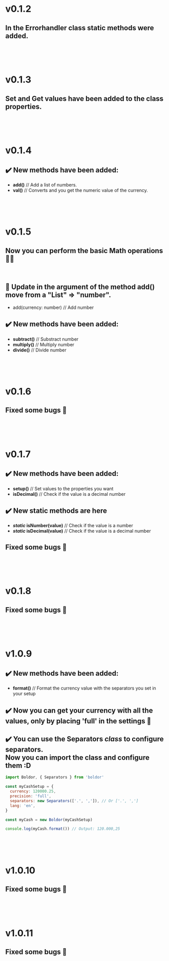 # **v0.1.2**

## In the **Errorhandler** class **static** methods were added.

<br>
<br>
<br>

# **v0.1.3**

## **Set** and **Get** values have been added to the class properties.

<br>
<br>
<br>

# **v0.1.4**

## ✔️ **New** methods have been added:

- **add()** // Add a list of numbers.
- **val()** // Converts and you get the numeric value of the
  currency.

<br>
<br>
<br>

# **v0.1.5**

## Now you can perform the basic Math operations 🧐💯

<br>

## 🔄 **Update** in the argument of the method **add()** move from a "List" => "number".

- add(currency: number) // Add number

## ✔️ **New** methods have been added:

- **subtract()** // Substract number
- **multiply()** // Multiply number
- **divide()** // Divide number

<br>
<br>
<br>

# **v0.1.6**

## Fixed some bugs 🐞

<br>
<br>
<br>

# **v0.1.7**

## ✔️ **New** methods have been added:

- **setup()** // Set values to the properties you want
- **isDecimal()** // Check if the value is a decimal number

## ✔️ **New** static methods are here

- **_static_ isNumber(value)** // Check if the value is a
  number
- **_static_ isDecimal(value)** // Check if the value is a
  decimal number

## Fixed some bugs 🐞

<br>
<br>
<br>

# **v0.1.8**

## Fixed some bugs 🐞

<br>
<br>
<br>

# **v1.0.9**

## ✔️ **New** methods have been added:

- **format()** // Format the currency value with the separators
  you set in your setup

## ✔️ Now you can get your currency with all the values, only by placing **'full'** in the settings 💯

## ✔️ You can use the **Separators _class_** to configure separators. <br> Now you can import the class and configure them :D

```js
import Boldor, { Separators } from 'boldor'

const myCashSetup = {
  currency: 120000.25,
  precision: 'full',
  separators: new Separators(['.', ',']), // Or ['.', ',']
  lang: 'en',
}

const myCash = new Boldor(myCashSetup)

console.log(myCash.format()) // Output: 120.000,25

```

<br>
<br>
<br>

# **v1.0.10**

## Fixed some bugs 🐞

<br>
<br>
<br>

# **v1.0.11**

## Fixed some bugs 🐞
